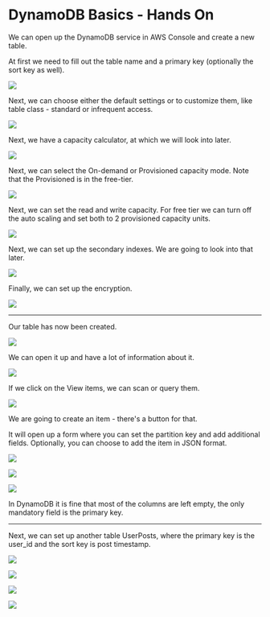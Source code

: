 # DynamoDB Basics - Hands On

We can open up the DynamoDB service in AWS Console and create a new table.

At first we need to fill out the table name and a primary key (optionally the sort key as well).

![](img/2022-05-17-06-42-05.png)

Next, we can choose either the default settings or to customize them, like table class - standard or infrequent access.

![](img/2022-05-17-06-43-17.png)

Next, we have a capacity calculator, at which we will look into later.

![](img/2022-05-17-06-44-10.png)

Next, we can select the On-demand or Provisioned capacity mode. Note that the Provisioned is in the free-tier.

![](img/2022-05-17-06-45-37.png)

Next, we can set the read and write capacity. For free tier we can turn off the auto scaling and set both to 2 provisioned capacity units.

![](img/2022-05-17-06-46-50.png)

Next, we can set up the secondary indexes. We are going to look into that later.

![](img/2022-05-17-06-47-28.png)

Finally, we can set up the encryption.

![](img/2022-05-17-06-48-08.png)

---

Our table has now been created.

![](img/2022-05-17-06-49-00.png)

We can open it up and have a lot of information about it.

![](img/2022-05-17-06-49-36.png)

If we click on the View items, we can scan or query them.

![](img/2022-05-17-06-50-25.png)

We are going to create an item - there's a button for that.

It will open up a form where you can set the partition key and add additional fields. Optionally, you can choose to add the item in JSON format.

![](img/2022-05-17-06-51-40.png)

![](img/2022-05-17-06-51-57.png)

![](img/2022-05-17-06-53-04.png)

In DynamoDB it is fine that most of the columns are left empty, the only mandatory field is the primary key.

---

Next, we can set up another table UserPosts, where the primary key is the user_id and the sort key is post timestamp.

![](img/2022-05-17-06-54-44.png)

![](img/2022-05-17-06-55-03.png)

![](img/2022-05-17-06-55-25.png)

![](img/2022-05-17-06-55-59.png)